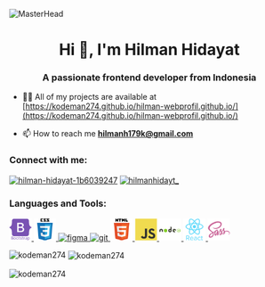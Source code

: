 ![MasterHead](https://user-images.githubusercontent.com/99820483/188346589-8e9e5990-1939-4fe0-bbbe-7893d44b7b8c.gif)
<h1 align="center">Hi 👋, I'm Hilman Hidayat</h1>
<h3 align="center">A passionate frontend developer from Indonesia</h3>

- 👨‍💻 All of my projects are available at [https://kodeman274.github.io/hilman-webprofil.github.io/](https://kodeman274.github.io/hilman-webprofil.github.io/)

- 📫 How to reach me **hilmanh179k@gmail.com**

<h3 align="left">Connect with me:</h3>
<p align="left">
<a href="https://linkedin.com/in/hilman-hidayat-1b6039247" target="blank"><img align="center" src="https://raw.githubusercontent.com/rahuldkjain/github-profile-readme-generator/master/src/images/icons/Social/linked-in-alt.svg" alt="hilman-hidayat-1b6039247" height="30" width="40" /></a>
<a href="https://instagram.com/hilmanhidayt_" target="blank"><img align="center" src="https://raw.githubusercontent.com/rahuldkjain/github-profile-readme-generator/master/src/images/icons/Social/instagram.svg" alt="hilmanhidayt_" height="30" width="40" /></a>
</p>

<h3 align="left">Languages and Tools:</h3>
<p align="left"> <a href="https://getbootstrap.com" target="_blank" rel="noreferrer"> <img src="https://raw.githubusercontent.com/devicons/devicon/master/icons/bootstrap/bootstrap-plain-wordmark.svg" alt="bootstrap" width="40" height="40"/> </a> <a href="https://www.w3schools.com/css/" target="_blank" rel="noreferrer"> <img src="https://raw.githubusercontent.com/devicons/devicon/master/icons/css3/css3-original-wordmark.svg" alt="css3" width="40" height="40"/> </a> <a href="https://www.figma.com/" target="_blank" rel="noreferrer"> <img src="https://www.vectorlogo.zone/logos/figma/figma-icon.svg" alt="figma" width="40" height="40"/> </a> <a href="https://git-scm.com/" target="_blank" rel="noreferrer"> <img src="https://www.vectorlogo.zone/logos/git-scm/git-scm-icon.svg" alt="git" width="40" height="40"/> </a> <a href="https://www.w3.org/html/" target="_blank" rel="noreferrer"> <img src="https://raw.githubusercontent.com/devicons/devicon/master/icons/html5/html5-original-wordmark.svg" alt="html5" width="40" height="40"/> </a> <a href="https://developer.mozilla.org/en-US/docs/Web/JavaScript" target="_blank" rel="noreferrer"> <img src="https://raw.githubusercontent.com/devicons/devicon/master/icons/javascript/javascript-original.svg" alt="javascript" width="40" height="40"/> </a> <a href="https://nodejs.org" target="_blank" rel="noreferrer"> <img src="https://raw.githubusercontent.com/devicons/devicon/master/icons/nodejs/nodejs-original-wordmark.svg" alt="nodejs" width="40" height="40"/> </a> <a href="https://reactjs.org/" target="_blank" rel="noreferrer"> <img src="https://raw.githubusercontent.com/devicons/devicon/master/icons/react/react-original-wordmark.svg" alt="react" width="40" height="40"/> </a> <a href="https://sass-lang.com" target="_blank" rel="noreferrer"> <img src="https://raw.githubusercontent.com/devicons/devicon/master/icons/sass/sass-original.svg" alt="sass" width="40" height="40"/> </a> </p>

<p><img align="left" src="https://github-readme-stats.vercel.app/api/top-langs?username=kodeman274&show_icons=true&locale=en&layout=compact&theme=tokyonight" alt="kodeman274" /></p>

<p>&nbsp;<img align="center" src="https://github-readme-stats.vercel.app/api?username=kodeman274&show_icons=true&locale=en&theme=tokyonight" alt="kodeman274" /></p>

<p><img align="center" src="https://github-readme-streak-stats.herokuapp.com/?user=kodeman274&&theme=tokyonight" alt="kodeman274" /></p>
